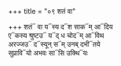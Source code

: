 +++
title = "०९ शतं वा"

+++
शतं᳓ वा य᳓स्य द᳓श साक᳓म् आ᳓दिय  
ए᳓कस्य श्रुष्टउ᳓ य᳓द् ध चोद᳓म् आ᳓विथ  
अरज्जउ᳓ द᳓स्यून् स᳓म् उनब् दभी᳓तये  
सुप्रावि᳓यो अभवः सा᳓सि उक्थि᳓यः